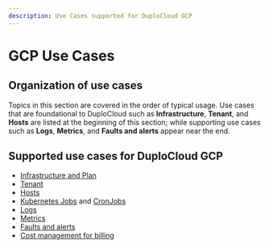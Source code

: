 ```yaml
---
description: Use Cases supported for DuploCloud GCP
---
```


# GCP Use Cases

## Organization of use cases

Topics in this section are covered in the order of typical usage. Use cases that are foundational to DuploCloud such as **Infrastructure**, **Tenant**, and **Hosts** are listed at the beginning of this section; while supporting use cases such as **Logs**, **Metrics**, and **Faults and alerts** appear near the end.&#x20;

## Supported use cases for DuploCloud GCP

* [Infrastructure and Plan](broken-reference)
* [Tenant](tenant-environment.md)
* [Hosts](hosts-vms.md)
* [Kubernetes Jobs](../../kubernetes-user-guide/jobs.md) and [CronJobs](../../kubernetes-user-guide/cronjobs.md)
* [Logs](../../diagnostics/logs.md)
* [Metrics](../../diagnostics/monitoring/)
* [Faults and alerts](../../diagnostics/faults-and-alarms/)
* [Cost management for billing](cost-management.md)
